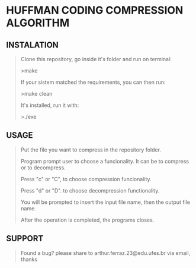 # HUFFMAN CODING COMPRESSION ALGORITHM
## INSTALATION
><p>Clone this repository, go inside it's folder and run on terminal:</p>
><p>>make</p>
><p>If your sistem matched the requirements, you can then run:</p>
><p>>make clean</p>
><p>It's installed, run it with:</p>
><p>>./exe</p>

## USAGE

><p>Put the file you want to compress in the repository folder.</p>
><p>Program prompt user to choose a funcionality. It can be to compress or to decompress.</p>
><p>Press "c" or "C", to choose compression funcionality.</p>
><p>Press "d" or "D". to choose decompression functionality.</p>
><p>You will be prompted to insert the input file name, then the output file name.</p>
><p>After the operation is completed, the programs closes.</p>

## SUPPORT

><p>Found a bug? please share to arthur.ferraz.23@edu.ufes.br via email, thanks</p>

